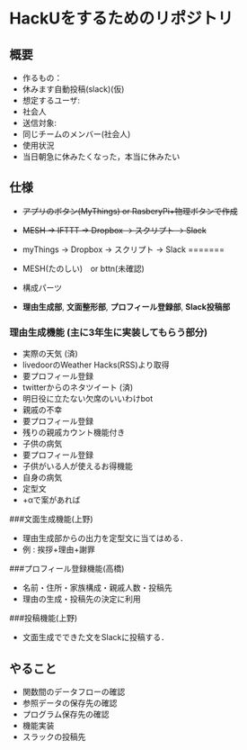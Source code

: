 # HackUをするためのリポジトリ
## 概要
- 作るもの：
 - 休みます自動投稿(slack)(仮)
- 想定するユーザ:
 - 社会人
- 送信対象:
 - 同じチームのメンバー(社会人)
- 使用状況
 - 当日朝急に休みたくなった，本当に休みたい

## 仕様
- ~~アプリのボタン(MyThings) or RasberyPi+物理ボタンで作成~~

- ~~MESH -> IFTTT -> Dropbox -> スクリプト -> Slack~~
- myThings -> Dropbox -> スクリプト -> Slack
=======
- MESH(たのしい)　or bttn(未確認)

- 構成パーツ
 - __理由生成部__, __文面整形部__, __プロフィール登録部__, __Slack投稿部__

### 理由生成機能 (主に3年生に実装してもらう部分)
- 実際の天気 (済)
 - livedoorのWeather Hacks(RSS)より取得
 - 要プロフィール登録
- twitterからのネタツイート (済)
 - 明日役に立たない欠席のいいわけbot
- 親戚の不幸
 - 要プロフィール登録
 - 残りの親戚カウント機能付き
- 子供の病気
 - 要プロフィール登録
 - 子供がいる人が使えるお得機能
- 自身の病気
 - 定型文
- +αで案があれば

###文面生成機能(上野)
- 理由生成部からの出力を定型文に当てはめる．
- 例 : 挨拶+理由+謝罪

###プロフィール登録機能(高橋)
- 名前・住所・家族構成・親戚人数・投稿先
- 理由の生成・投稿先の決定に利用

###投稿機能(上野)
- 文面生成でできた文をSlackに投稿する．

## やること
- 関数間のデータフローの確認
- 参照データの保存先の確認
- プログラム保存先の確認
- 機能実装
- スラックの投稿先
